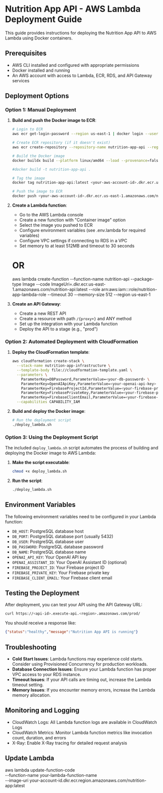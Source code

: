# Nutrition App API - AWS Lambda Deployment Guide

This guide provides instructions for deploying the Nutrition App API to AWS Lambda using Docker containers.

## Prerequisites

- AWS CLI installed and configured with appropriate permissions
- Docker installed and running
- An AWS account with access to Lambda, ECR, RDS, and API Gateway services

## Deployment Options

### Option 1: Manual Deployment

1. **Build and push the Docker image to ECR**:

   ```bash
   # Login to ECR
   aws ecr get-login-password --region us-east-1 | docker login --username AWS --password-stdin <your-aws-account-id>.dkr.ecr.us-east-1.amazonaws.com
   
   # Create ECR repository (if it doesn't exist)
   aws ecr create-repository --repository-name nutrition-app-api --region us-east-1
   
   # Build the Docker image
   docker buildx build --platform linux/amd64 --load --provenance=false -t nutrition-app-api:latest .

   #docker build -t nutrition-app-api .
   
   # Tag the image
   docker tag nutrition-app-api:latest <your-aws-account-id>.dkr.ecr.us-east-1.amazonaws.com/nutrition-app-api:latest
   
   # Push the image to ECR
   docker push <your-aws-account-id>.dkr.ecr.us-east-1.amazonaws.com/nutrition-app-api:latest
   ```

2. **Create a Lambda function**:

   - Go to the AWS Lambda console
   - Create a new function with "Container image" option
   - Select the image you pushed to ECR
   - Configure environment variables (see .env.lambda for required variables)
   - Configure VPC settings if connecting to RDS in a VPC
   - Set memory to at least 512MB and timeout to 30 seconds

   # OR
   aws lambda create-function --function-name nutrition-api --package-type Image --code ImageUri=<your-aws-account-id>.dkr.ecr.us-east-1.amazonaws.com/nutrition-api:latest --role arn:aws:iam::<your-aws-account-id>:role/nutrition-app-lambda-role --timeout 30 --memory-size 512 --region us-east-1


3. **Create an API Gateway**:

   - Create a new REST API
   - Create a resource with path `/{proxy+}` and ANY method
   - Set up the integration with your Lambda function
   - Deploy the API to a stage (e.g., "prod")

### Option 2: Automated Deployment with CloudFormation

1. **Deploy the CloudFormation template**:

   ```bash
   aws cloudformation create-stack \
     --stack-name nutrition-app-infrastructure \
     --template-body file://cloudformation-template.yaml \
     --parameters \
       ParameterKey=DBPassword,ParameterValue=<your-db-password> \
       ParameterKey=OpenAIApiKey,ParameterValue=<your-openai-api-key> \
       ParameterKey=FirebaseProjectId,ParameterValue=<your-firebase-project-id> \
       ParameterKey=FirebasePrivateKey,ParameterValue=<your-firebase-private-key> \
       ParameterKey=FirebaseClientEmail,ParameterValue=<your-firebase-client-email> \
     --capabilities CAPABILITY_IAM
   ```

2. **Build and deploy the Docker image**:

   ```bash
   # Run the deployment script
   ./deploy_lambda.sh
   ```

### Option 3: Using the Deployment Script

The included `deploy_lambda.sh` script automates the process of building and deploying the Docker image to AWS Lambda:

1. **Make the script executable**:

   ```bash
   chmod +x deploy_lambda.sh
   ```

2. **Run the script**:

   ```bash
   ./deploy_lambda.sh
   ```

## Environment Variables

The following environment variables need to be configured in your Lambda function:

- `DB_HOST`: PostgreSQL database host
- `DB_PORT`: PostgreSQL database port (usually 5432)
- `DB_USER`: PostgreSQL database user
- `DB_PASSWORD`: PostgreSQL database password
- `DB_NAME`: PostgreSQL database name
- `OPENAI_API_KEY`: Your OpenAI API key
- `OPENAI_ASSISTANT_ID`: Your OpenAI Assistant ID (optional)
- `FIREBASE_PROJECT_ID`: Your Firebase project ID
- `FIREBASE_PRIVATE_KEY`: Your Firebase private key
- `FIREBASE_CLIENT_EMAIL`: Your Firebase client email

## Testing the Deployment

After deployment, you can test your API using the API Gateway URL:

```bash
curl https://<api-id>.execute-api.<region>.amazonaws.com/prod/
```

You should receive a response like:

```json
{"status":"healthy","message":"Nutrition App API is running"}
```

## Troubleshooting

- **Cold Start Issues**: Lambda functions may experience cold starts. Consider using Provisioned Concurrency for production workloads.
- **Database Connection Issues**: Ensure your Lambda function has proper VPC access to your RDS instance.
- **Timeout Issues**: If your API calls are timing out, increase the Lambda timeout setting.
- **Memory Issues**: If you encounter memory errors, increase the Lambda memory allocation.

## Monitoring and Logging

- CloudWatch Logs: All Lambda function logs are available in CloudWatch Logs
- CloudWatch Metrics: Monitor Lambda function metrics like invocation count, duration, and errors
- X-Ray: Enable X-Ray tracing for detailed request analysis


## Update Lambda
 aws lambda update-function-code \
  --function-name your-lambda-function-name \
  --image-uri your-account-id.dkr.ecr.region.amazonaws.com/nutrition-app:latest